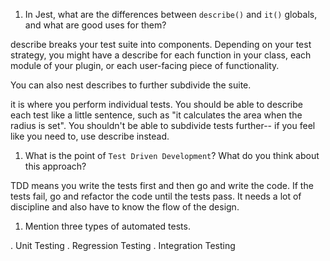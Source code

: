 1. In Jest, what are the differences between `describe()` and `it()` globals, and what are good uses for them?

describe breaks your test suite into components. Depending on your test strategy, you might have a describe for each function in your class, each module of your plugin, or each user-facing piece of functionality.

You can also nest describes to further subdivide the suite.

it is where you perform individual tests. You should be able to describe each test like a little sentence, such as "it calculates the area when the radius is set". You shouldn't be able to subdivide tests further-- if you feel like you need to, use describe instead.

1. What is the point of `Test Driven Development`? What do you think about this approach?

TDD means you write the tests first and then go and write the code. If the tests fail, go and refactor the code until the tests pass. It needs a lot of discipline and also have to know the flow of the design.

1. Mention three types of automated tests.

. Unit Testing
. Regression Testing
. Integration Testing
